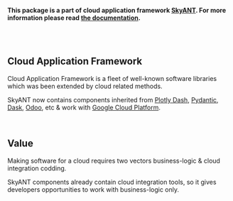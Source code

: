 
<p align="center" style="text-align:center" >

__This package is a part of cloud application framework [SkyANT](https://skyant.dev). For more information please read [the documentation](https://docs.skyant.dev/projects/shell/).__

</p>


<br/><br/>

<p align="center" style="text-align:center" >

## __Cloud Application Framework__

</p>

Cloud Application Framework is a fleet of well-known software libraries which was been extended by cloud related methods.

SkyANT now contains components inherited from [Plotly Dash](https://dash.plotly.com), [Pydantic](https://docs.pydantic.dev/), [Dask](https://dask.org), [Odoo](https://odoo.com), etc & work with [Google Cloud Platform](https://cloud.google.com).


<br/>

<p align="center" style="text-align:center" >

## __Value__

</p>


Making software for a cloud requires two vectors business-logic & cloud integration codding.

SkyANT components already contain cloud integration tools, so it gives developers opportunities to work with business-logic only.
